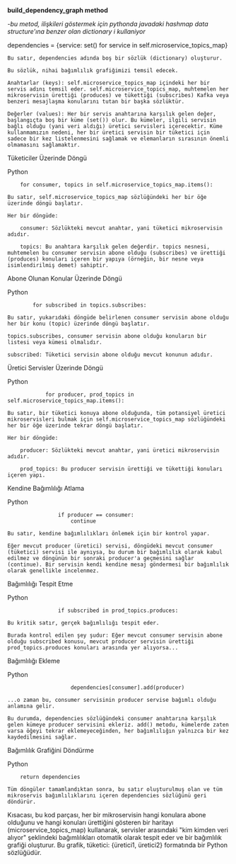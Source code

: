 **build_dependency_graph method**

-*bu metod, ilişkileri göstermek için pythonda javadaki hashmap data structure'ına benzer olan dictionary i kullaniyor* 


 dependencies = {service: set() for service in self.microservice_topics_map}

    Bu satır, dependencies adında boş bir sözlük (dictionary) oluşturur.

    Bu sözlük, nihai bağımlılık grafiğimizi temsil edecek.

    Anahtarlar (keys): self.microservice_topics_map içindeki her bir servis adını temsil eder. self.microservice_topics_map, muhtemelen her mikroservisin ürettiği (produces) ve tükettiği (subscribes) Kafka veya benzeri mesajlaşma konularını tutan bir başka sözlüktür.

    Değerler (values): Her bir servis anahtarına karşılık gelen değer, başlangıçta boş bir küme (set()) olur. Bu kümeler, ilgili servisin bağlı olduğu (yani veri aldığı) üretici servisleri içerecektir. Küme kullanmamızın nedeni, her bir üretici servisin bir tüketici için sadece bir kez listelenmesini sağlamak ve elemanların sırasının önemli olmamasını sağlamaktır.

Tüketiciler Üzerinde Döngü

Python

        for consumer, topics in self.microservice_topics_map.items():

    Bu satır, self.microservice_topics_map sözlüğündeki her bir öğe üzerinde döngü başlatır.

    Her bir döngüde:

        consumer: Sözlükteki mevcut anahtar, yani tüketici mikroservisin adıdır.

        topics: Bu anahtara karşılık gelen değerdir. topics nesnesi, muhtemelen bu consumer servisin abone olduğu (subscribes) ve ürettiği (produces) konuları içeren bir yapıya (örneğin, bir nesne veya isimlendirilmiş demet) sahiptir.

Abone Olunan Konular Üzerinde Döngü

Python

            for subscribed in topics.subscribes:

    Bu satır, yukarıdaki döngüde belirlenen consumer servisin abone olduğu her bir konu (topic) üzerinde döngü başlatır.

    topics.subscribes, consumer servisin abone olduğu konuların bir listesi veya kümesi olmalıdır.

    subscribed: Tüketici servisin abone olduğu mevcut konunun adıdır.

Üretici Servisler Üzerinde Döngü

Python

                for producer, prod_topics in self.microservice_topics_map.items():

    Bu satır, bir tüketici konuya abone olduğunda, tüm potansiyel üretici mikroservisleri bulmak için self.microservice_topics_map sözlüğündeki her bir öğe üzerinde tekrar döngü başlatır.

    Her bir döngüde:

        producer: Sözlükteki mevcut anahtar, yani üretici mikroservisin adıdır.

        prod_topics: Bu producer servisin ürettiği ve tükettiği konuları içeren yapı.

Kendine Bağımlılığı Atlama

Python

                    if producer == consumer:
                        continue

    Bu satır, kendine bağımlılıkları önlemek için bir kontrol yapar.

    Eğer mevcut producer (üretici) servisi, döngüdeki mevcut consumer (tüketici) servisi ile aynıysa, bu durum bir bağımlılık olarak kabul edilmez ve döngünün bir sonraki producer'a geçmesini sağlar (continue). Bir servisin kendi kendine mesaj göndermesi bir bağımlılık olarak genellikle incelenmez.

Bağımlılığı Tespit Etme

Python

                    if subscribed in prod_topics.produces:

    Bu kritik satır, gerçek bağımlılığı tespit eder.

    Burada kontrol edilen şey şudur: Eğer mevcut consumer servisin abone olduğu subscribed konusu, mevcut producer servisin ürettiği prod_topics.produces konuları arasında yer alıyorsa...

Bağımlılığı Ekleme

Python

                        dependencies[consumer].add(producer)

    ...o zaman bu, consumer servisinin producer servise bağımlı olduğu anlamına gelir.

    Bu durumda, dependencies sözlüğündeki consumer anahtarına karşılık gelen kümeye producer servisini ekleriz. add() metodu, kümelerde zaten varsa öğeyi tekrar eklemeyeceğinden, her bağımlılığın yalnızca bir kez kaydedilmesini sağlar.

Bağımlılık Grafiğini Döndürme

Python

        return dependencies

    Tüm döngüler tamamlandıktan sonra, bu satır oluşturulmuş olan ve tüm mikroservis bağımlılıklarını içeren dependencies sözlüğünü geri döndürür.

Kısacası, bu kod parçası, her bir mikroservisin hangi konulara abone olduğunu ve hangi konuları ürettiğini gösteren bir haritayı (microservice_topics_map) kullanarak, servisler arasındaki "kim kimden veri alıyor" şeklindeki bağımlılıkları otomatik olarak tespit eder ve bir bağımlılık grafiği oluşturur. Bu grafik, tüketici: {üretici1, üretici2} formatında bir Python sözlüğüdür.